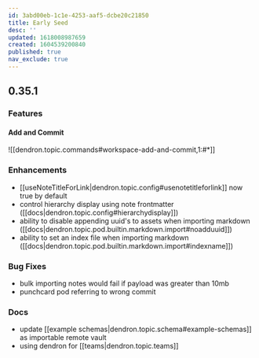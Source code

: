 ```yaml
---
id: 3abd00eb-1c1e-4253-aaf5-dcbe20c21850
title: Early Seed
desc: ''
updated: 1618008987659
created: 1604539200840
published: true
nav_exclude: true
---
```


## 0.35.1

### Features

#### Add and Commit
![[dendron.topic.commands#workspace-add-and-commit,1:#*]]

### Enhancements
- [[useNoteTitleForLink|dendron.topic.config#usenotetitleforlink]] now true by default 
- control hierarchy display using note frontmatter ([[docs|dendron.topic.config#hierarchydisplay]])
- ability to disable appending uuid's to assets when importing markdown ([[docs|dendron.topic.pod.builtin.markdown.import#noadduuid]])
- ability to set an index file when importing markdown ([[docs|dendron.topic.pod.builtin.markdown.import#indexname]])

### Bug Fixes
- bulk importing notes would fail if payload was greater than 10mb
- punchcard pod referring to wrong commit

### Docs
- update [[example schemas|dendron.topic.schema#example-schemas]] as importable remote vault
- using dendron for [[teams|dendron.topic.teams]]
